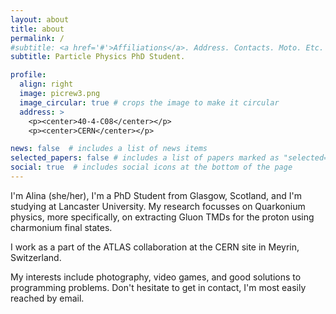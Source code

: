 ```yaml
---
layout: about
title: about
permalink: /
#subtitle: <a href='#'>Affiliations</a>. Address. Contacts. Moto. Etc.
subtitle: Particle Physics PhD Student.

profile:
  align: right
  image: picrew3.png
  image_circular: true # crops the image to make it circular
  address: >
    <p><center>40-4-C08</center></p>
    <p><center>CERN</center></p>

news: false  # includes a list of news items
selected_papers: false # includes a list of papers marked as "selected={true}"
social: true  # includes social icons at the bottom of the page
---
```


I'm Alina (she/her), I'm a PhD Student from Glasgow, Scotland, and I'm studying at Lancaster University. My research focusses on Quarkonium physics, more specifically, on extracting Gluon TMDs for the proton using charmonium final states.

I work as a part of the ATLAS collaboration at the CERN site in Meyrin, Switzerland. 

My interests include photography, video games, and good solutions to programming problems. Don't hesitate to get in contact, I'm most easily reached by email.
